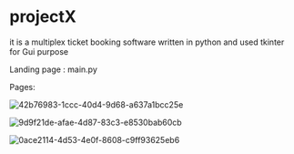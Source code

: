 # projectX
it is a multiplex ticket booking software written in python and used tkinter for Gui purpose

Landing page : main.py

Pages:

![42b76983-1ccc-40d4-9d68-a637a1bcc25e](https://github.com/jit2-2sur/projectX/assets/103593143/23777ea7-b190-47b4-915f-5cf9ea8abd2d)

![9d9f21de-afae-4d87-83c3-e8530bab60cb](https://github.com/jit2-2sur/projectX/assets/103593143/be0fc4a2-b6a9-486b-9d01-ac5e0d45095e)

![0ace2114-4d53-4e0f-8608-c9ff93625eb6](https://github.com/jit2-2sur/projectX/assets/103593143/1c11d4c6-f565-4833-8342-284772962264)
